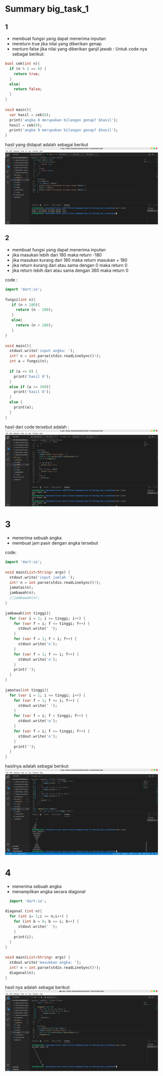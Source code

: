 # Summary big_task_1
## 1
- membuat fungsi yang dapat menerima inputan
- mereturn true jika nilai yang diberikan genap
- merturn false jika nilai yang diberikan ganjil
jawab :
Untuk code nya sebagai berikut:
```dart
bool cek(int n){
  if (n % 2 == 0) {
    return true;
  }
  else{
    return false;
  }
}

void main(){
  var hasil = cek(8);
  print('angka 8 merupakan bilangan genap? $hasil');
  hasil = cek(9);
  print('angka 9 merupakan bilangan genap? $hasil');
}
```
hasil yang didapat adalah sebagai berikut
![gambar 1](screenshots/1.png)

## 2
- membuat fungsi yang dapat menerima inputan
- jika masukan lebih dari 180 maka return -180
- jika masukan kurang dari 180 maka return masukan + 180
- jika return kurang dari atau sama dengan 0 maka return 0
- jika return lebih dari atau sama dengan 360 maka return 0

code :
```dart
import 'dart:io';

fungsi(int n){
   if (n > 180){
     return (n - 180);
   }
   else{
     return (n + 180);
   }
}

void main(){
  stdout.write('input angka: ');
  int? n = int.parse(stdin.readLineSync()!);
  int a = fungsi(n);

  if (a <= 0) {
    print('hasil 0');
  }
  else if (a >= 360){
    print('hasil 0');
  }
  else {
    print(a);
  }
}
```
hasil dari code tersebut adalah :
![gambar 2](screenshots/2.png)

# 3 
- menerima sebuah angka
- membuat jam pasir dengan angka tersebut

code:
```dart 
import 'dart:io';

void main(List<String> args) {
  stdout.write('input jumlah ');
  int? n = int.parse(stdin.readLineSync()!);
  jamatas(n);
  jambawah(n);
  //jambawah(n);
}

jambawah(int tinggi){
  for (var i = 1; i <= tinggi; i++) {
    for (var f = i; f <= tinggi; f++) {
      stdout.write(' ');
    }
    for (var f = 1; f < i; f++) {
      stdout.write('o');
    }
    for (var f = 1; f <= i; f++) {
      stdout.write('o');
    }
    print('');
  }
}

jamatas(int tinggi){
  for (var i = 1; i <= tinggi; i++) {
    for (var f = 1; f <= i; f++) {
      stdout.write(' ');
    }
    for (var f = i; f < tinggi; f++) {
      stdout.write('o');
    }
    for (var f = i; f <= tinggi; f++) {
      stdout.write('o');
    }
    print('');
  }
}
```
hasilnya adalah sebagai berikut:
![gambar 3](screenshots/3.png)


# 4 
- menerima sebuah angka
- menampilkan angka secara diagonal

```dart 
  import 'dart:io';

diagonal (int n){
  for (int i= 1;i <= n;i++) {
    for (int b = 0; b <= i; b++) {
      stdout.write(' ');
    }
    print(i);
  }
}

void main(List<String> args) {
  stdout.write('masukkan angka: ');
  int? n = int.parse(stdin.readLineSync()!);
  diagonal(n);  
}
```
hasil nya adalah sebagai berikut:
![gambar 4](screenshots/4.png)